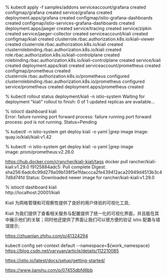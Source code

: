 % kubectl apply -f samples/addons
serviceaccount/grafana created
configmap/grafana created
service/grafana created
deployment.apps/grafana created
configmap/istio-grafana-dashboards created
configmap/istio-services-grafana-dashboards created
deployment.apps/jaeger created
service/tracing created
service/zipkin created
service/jaeger-collector created
serviceaccount/kiali created
configmap/kiali created
clusterrole.rbac.authorization.k8s.io/kiali-viewer created
clusterrole.rbac.authorization.k8s.io/kiali created
clusterrolebinding.rbac.authorization.k8s.io/kiali created
role.rbac.authorization.k8s.io/kiali-controlplane created
rolebinding.rbac.authorization.k8s.io/kiali-controlplane created
service/kiali created
deployment.apps/kiali created
serviceaccount/prometheus created
configmap/prometheus created
clusterrole.rbac.authorization.k8s.io/prometheus configured
clusterrolebinding.rbac.authorization.k8s.io/prometheus configured
service/prometheus created
deployment.apps/prometheus created



 % kubectl rollout status deployment/kiali -n istio-system
Waiting for deployment "kiali" rollout to finish: 0 of 1 updated replicas are available...



 % istioctl dashboard kiali                               
Error: failure running port forward process: failure running port forward process: pod is not running. Status=Pending


% kubectl -n istio-system get deploy kiali  -o yaml |grep image
 image: quay.io/kiali/kiali:v1.42

% kubectl -n istio-system get deploy kiali  -o yaml |grep image     
 image: prom/prometheus:v2.26.0



https://hub.docker.com/r/rancher/kiali-kiali/tags
docker pull rancher/kiali-kiali:v1.29.0
f9125884adc5: Pull complete 
Digest: sha256:6adc6c99d279a09b138f5e1fdaccca2fe439412aca20949d4513b3c47d8d74fd
Status: Downloaded newer image for rancher/kiali-kiali:v1.29.0


 % istioctl dashboard kiali                          
http://localhost:20001/kiali


Kiali 为网格管理和可观察性提供了良好的用户体验的可视化工具;

Kiali 为我们提供了查看相关服务与配置提供了统一化的可视化界面，并且能在其中展示他们的关联；同时他还提供了界面让我们可以很方便的验证 istio 配置与错误提示;

https://zhuanlan.zhihu.com/p/41324294


kubectl config set-context default --namespace=${work_namespace}
https://blog.csdn.net/varyuan/article/details/112210085


https://istio.io/latest/docs/setup/getting-started/


https://www.jianshu.com/p/07455dbfd6bb
